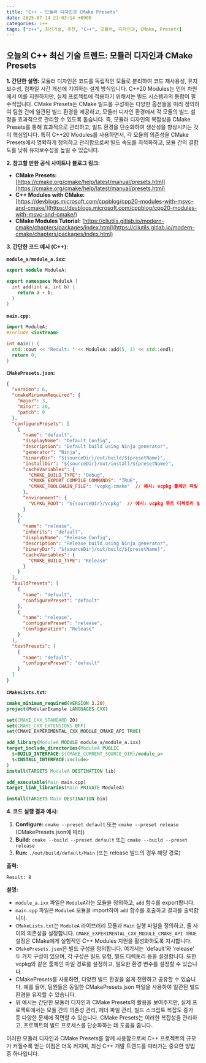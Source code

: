```yaml
---
title: "C++ - 모듈러 디자인과 CMake Presets"
date: 2025-07-14 21:03:14 +0900
categories: c++
tags: ["c++", 최신기술, 추천, "C++", 모듈러, 디자인과, CMake, Presets]
---
```


## 오늘의 C++ 최신 기술 트렌드: **모듈러 디자인과 CMake Presets**

**1. 간단한 설명:**
모듈러 디자인은 코드를 독립적인 모듈로 분리하여 코드 재사용성, 유지보수성, 컴파일 시간 개선에 기여하는 설계 방식입니다. C++20 Modules는 언어 차원에서 이를 지원하지만, 실제 프로젝트에 적용하기 위해서는 빌드 시스템과의 통합이 필수적입니다. CMake Presets는 CMake 빌드를 구성하는 다양한 옵션들을 미리 정의하여 팀원 간에 일관된 빌드 환경을 제공하고, 모듈러 디자인 환경에서 각 모듈의 빌드 설정을 효과적으로 관리할 수 있도록 돕습니다. 즉, 모듈러 디자인의 복잡성을 CMake Presets를 통해 효과적으로 관리하고, 빌드 환경을 단순화하여 생산성을 향상시키는 것이 핵심입니다.  특히 C++20 Modules를 사용하면서, 각 모듈의 의존성을 CMake Presets에서 명확하게 정의하고 관리함으로써 빌드 속도를 최적화하고, 모듈 간의 결합도를 낮춰 유지보수성을 높일 수 있습니다.

**2. 참고할 만한 공식 사이트나 블로그 링크:**

*   **CMake Presets:** [https://cmake.org/cmake/help/latest/manual/presets.html](https://cmake.org/cmake/help/latest/manual/presets.html)
*   **C++ Modules with CMake:** [https://devblogs.microsoft.com/cppblog/cpp20-modules-with-msvc-and-cmake/](https://devblogs.microsoft.com/cppblog/cpp20-modules-with-msvc-and-cmake/)
*   **CMake Modules Tutorial:** [https://cliutils.gitlab.io/modern-cmake/chapters/packages/index.html](https://cliutils.gitlab.io/modern-cmake/chapters/packages/index.html)

**3. 간단한 코드 예시 (C++):**

**`module_a/module_a.ixx`:**

```cpp
export module ModuleA;

export namespace ModuleA {
  int add(int a, int b) {
    return a + b;
  }
}
```

**`main.cpp`:**

```cpp
import ModuleA;
#include <iostream>

int main() {
  std::cout << "Result: " << ModuleA::add(5, 3) << std::endl;
  return 0;
}
```

**`CMakePresets.json`:**

```json
{
  "version": 6,
  "cmakeMinimumRequired": {
    "major": 3,
    "minor": 20,
    "patch": 0
  },
  "configurePresets": [
    {
      "name": "default",
      "displayName": "Default Config",
      "description": "Default build using Ninja generator",
      "generator": "Ninja",
      "binaryDir": "${sourceDir}/out/build/${presetName}",
      "installDir": "${sourceDir}/out/install/${presetName}",
      "cacheVariables": {
        "CMAKE_BUILD_TYPE": "Debug",
        "CMAKE_EXPORT_COMPILE_COMMANDS": "TRUE",
        "CMAKE_TOOLCHAIN_FILE": "vcpkg.cmake"  // 예시: vcpkg 툴체인 파일 사용
      },
      "environment": {
        "VCPKG_ROOT": "${sourceDir}/vcpkg"  // 예시: vcpkg 루트 디렉토리 설정
      }
    },
    {
      "name": "release",
      "inherits": "default",
      "displayName": "Release Config",
      "description": "Release build using Ninja generator",
      "binaryDir": "${sourceDir}/out/build/${presetName}",
      "cacheVariables": {
        "CMAKE_BUILD_TYPE": "Release"
      }
    }
  ],
  "buildPresets": [
    {
      "name": "default",
      "configurePreset": "default"
    },
    {
      "name": "release",
      "configurePreset": "release",
      "configuration": "Release"
    }
  ],
  "testPresets": [
    {
      "name": "default",
      "configurePreset": "default"
    }
  ]
}
```

**`CMakeLists.txt`:**

```cmake
cmake_minimum_required(VERSION 3.20)
project(ModularExample LANGUAGES CXX)

set(CMAKE_CXX_STANDARD 20)
set(CMAKE_CXX_EXTENSIONS OFF)
set(CMAKE_EXPERIMENTAL_CXX_MODULE_CMAKE_API TRUE)

add_library(ModuleA MODULE module_a/module_a.ixx)
target_include_directories(ModuleA PUBLIC
  $<BUILD_INTERFACE:${CMAKE_CURRENT_SOURCE_DIR}/module_a>
  $<INSTALL_INTERFACE:include>
)
install(TARGETS ModuleA DESTINATION lib)

add_executable(Main main.cpp)
target_link_libraries(Main PRIVATE ModuleA)

install(TARGETS Main DESTINATION bin)
```

**4. 코드 실행 결과 예시:**

1.  **Configure:** `cmake --preset default` 또는 `cmake --preset release` (CMakePresets.json에 따라)
2.  **Build:** `cmake --build --preset default` 또는 `cmake --build --preset release`
3.  **Run:** `./out/build/default/Main` (또는 release 빌드의 경우 해당 경로)

**출력:**

```
Result: 8
```

**설명:**

*   `module_a.ixx` 파일은 `ModuleA`라는 모듈을 정의하고, `add` 함수를 export합니다.
*   `main.cpp` 파일은 `ModuleA` 모듈을 import하여 `add` 함수를 호출하고 결과를 출력합니다.
*   `CMakeLists.txt`는 `ModuleA` 라이브러리 모듈과 `Main` 실행 파일을 정의하고, 둘 사이의 의존성을 설정합니다.  `CMAKE_EXPERIMENTAL_CXX_MODULE_CMAKE_API TRUE` 설정은 CMake에게 실험적인 C++ Modules 지원을 활성화하도록 지시합니다.
*   `CMakePresets.json`은 빌드 구성을 정의합니다.  여기서는 'default'와 'release' 두 가지 구성이 있으며, 각 구성은 빌드 유형, 빌드 디렉토리 등을 설정합니다.  또한 vcpkg와 같은 툴체인 파일 경로를 설정하고, 필요한 환경 변수를 설정할 수 있습니다.
*   CMakePresets를 사용하면, 다양한 빌드 환경을 쉽게 전환하고 공유할 수 있습니다. 예를 들어, 팀원들은 동일한 CMakePresets.json 파일을 사용하여 일관된 빌드 환경을 유지할 수 있습니다.
*   위 예시는 간단한 모듈러 디자인과 CMake Presets의 활용을 보여주지만, 실제 프로젝트에서는 모듈 간의 의존성 관리, 헤더 파일 관리, 빌드 스크립트 복잡도 증가 등 다양한 문제에 직면할 수 있습니다. CMake Presets는 이러한 복잡성을 관리하고, 프로젝트의 빌드 프로세스를 단순화하는 데 도움을 줍니다.

이러한 모듈러 디자인과 CMake Presets를 함께 사용함으로써 C++ 프로젝트의 규모가 커질수록 얻는 이점은 더욱 커지며, 최신 C++ 개발 트렌드를 따라가는 중요한 방법 중 하나입니다.

